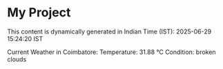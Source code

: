 # My Project

This content is dynamically generated in Indian Time (IST): 2025-06-29 15:24:20 IST


Current Weather in Coimbatore:
Temperature: 31.88 °C
Condition: broken clouds
